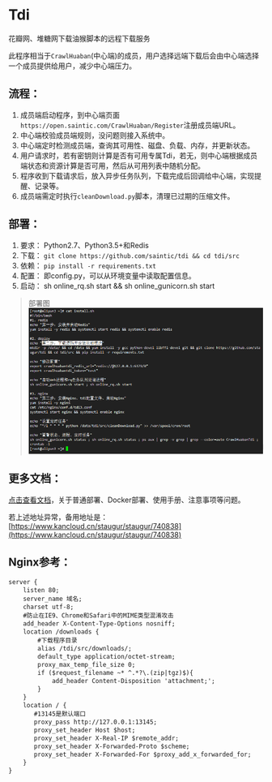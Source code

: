 # Tdi
花瓣网、堆糖网下载油猴脚本的远程下载服务

此程序相当于`CrawlHuaban`(中心端)的成员，用户选择远端下载后会由中心端选择一个成员提供给用户，减少中心端压力。

## 流程：

1. 成员端启动程序，到中心端页面`https://open.saintic.com/CrawlHuaban/Register`注册成员端URL。
2. 中心端校验成员端规则<ping>，没问题则接入系统中。
3. 中心端定时检测成员端<ping>，查询其可用性、磁盘、负载、内存，并更新状态。
4. 用户请求时，若有密钥则计算是否有可用专属Tdi，若无，则中心端根据成员端状态和资源计算是否可用，然后从可用列表中随机分配。
5. 程序收到下载请求后，放入异步任务队列，下载完成后回调给中心端，实现提醒、记录等。
6. 成员端需定时执行`cleanDownload.py`脚本，清理已过期的压缩文件。

## 部署：

1. 要求： Python2.7、Python3.5+和Redis
2. 下载： `git clone https://github.com/saintic/tdi && cd tdi/src`
3. 依赖： `pip install -r requirements.txt`
4. 配置： 即config.py，可以从环境变量中读取配置信息。
5. 启动： sh online_rq.sh start && sh online_gunicorn.sh start

> 部署图
> ![](misc/deploy.gif)

## 更多文档：

[点击查看文档](http://docs.saintic.com/946799 "点击查看部署及使用文档")，关于普通部署、Docker部署、使用手册、注意事项等问题。

若上述地址异常，备用地址是：[https://www.kancloud.cn/staugur/staugur/740838](https://www.kancloud.cn/staugur/staugur/740838)

## Nginx参考：
```
server {
    listen 80;
    server_name 域名;
    charset utf-8;
    #防止在IE9、Chrome和Safari中的MIME类型混淆攻击
    add_header X-Content-Type-Options nosniff;
    location /downloads {
        #下载程序目录
        alias /tdi/src/downloads/;
        default_type application/octet-stream;
        proxy_max_temp_file_size 0;
        if ($request_filename ~* ^.*?\.(zip|tgz)$){
            add_header Content-Disposition 'attachment;';
        }
    }
    location / {
       #13145是默认端口
       proxy_pass http://127.0.0.1:13145;
       proxy_set_header Host $host;
       proxy_set_header X-Real-IP $remote_addr;
       proxy_set_header X-Forwarded-Proto $scheme;
       proxy_set_header X-Forwarded-For $proxy_add_x_forwarded_for;
    }
}
```